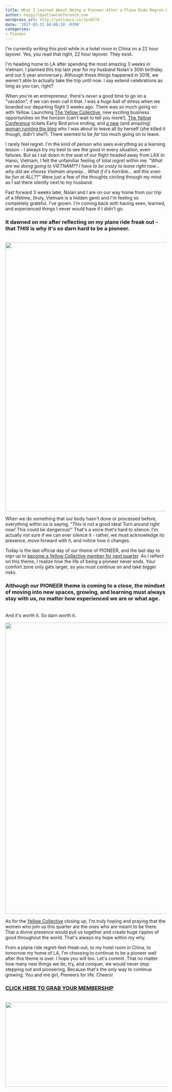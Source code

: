 ```yaml
---
title: What I Learned About Being a Pioneer After a Plane Ride Regret-Fest
author: heygirl@yellowconference.com
wordpress_url: http://yellowco.co/?p=8274
date: '2017-03-31 04:00:10 -0700'
categories:
- Pioneer
---
```

<p>I'm currently writing this post while in a hotel room in China on a 22 hour layover. Yes, you read that right, 22 hour layover. They exist.</p>
<p>I'm heading home to LA after spending&nbsp;the most amazing 3 weeks in Vietnam.&nbsp;I planned this trip last year for my husband Nolan's 30th birthday and our 5 year anniversary. Although these things happened in 2016, we weren't able to actually take the trip until now. I say extend celebrations as long as you can, right?</p>
<p>When you're an entrepreneur, there's <em>never</em> a good time to go on a "vacation", if we can even call it that. I was a huge ball of stress when&nbsp;we boarded our departing flight&nbsp;3 weeks ago. There was so much going on with Yellow. Launching <a href="http://yellowcollective.co/" target="_blank">The Yellow Collective</a>, new exciting business opportunities on the horizon (can't wait to tell you more!),&nbsp;<a href="http://yellowco.co/conference/" target="_blank">The Yellow Conference</a> tickets Early Bird price ending, and <a href="http://yellowco.co/pioneer/meet-the-newest-member-of-our-team-hanna-snyder/" target="_blank">a new</a>&nbsp;(and amazing) <a href="http://yellowco.co/pioneer/meet-the-newest-member-of-our-team-hanna-snyder/" target="_blank">woman running the blog</a> who I was about to leave all by herself (she killed it though, didn't she?). There seemed to be <em>far</em> too much going on to leave.</p>
<p>I rarely feel regret. I'm the kind of person who sees everything as a learning lesson - I always try&nbsp;my best to see the good in every situation, even failures. But as I sat down in the seat of our flight headed away from LAX to Hanoi, Vietnam, I felt the unfamiliar feeling of total <em>regret</em> within me.<em> "What are we doing going to VIETNAM?? I have to be crazy to leave right now... why did we choose Vietnam anyway... What if it's horrible... will this even be fun at ALL??"</em> Were just a few of the thoughts circling through my mind as I sat there silently next to my husband.</p>
<p>Fast forward 3 weeks later, Nolan and I are on our way home from our trip of a lifetime, (truly, Vietnam is a hidden gem) and I'm feeling so completely&nbsp;grateful. I've grown. I'm coming back with having seen, learned, and experienced things I never would have if I didn't go.</p>
<h3>It dawned on me after reflecting&nbsp;on my plane ride freak out - that <em>THIS</em> is why it's so darn hard to be a pioneer.</h3><br />
<a href="http://yellowco.co/wp-content/uploads/2017/03/Screenshot-2017-03-30-07.09.14.png"><img class="alignnone size-full wp-image-8279" src="http://yellowco.co/wp-content/uploads/2017/03/Screenshot-2017-03-30-07.09.14.png" alt="" width="1000" height="837" /></a></p>
<p>When we do something that our body hasn't done or processed&nbsp;before, everything within us is saying, "This is not a good idea! Turn around right now! This could be dangerous!" That's a voice that's hard to silence. I'm actually not sure if we can ever silence it - rather, we must acknowledge its presence, move forward with it, and notice how it changes.</p>
<p>Today is the last official day of our theme of PIONEER, and the last day to sign up to <a href="http://yellowcollective.co/" target="_blank">become a Yellow Collective member for next quarter</a>. As I reflect on this theme, I realize how the life of being a pioneer never ends. Your comfort zone only gets larger, so you must continue on and take bigger risks.</p>
<h3>Although our PIONEER theme is coming to a close, the mindset of moving into new spaces, growing, and learning must always stay with us, no matter how experienced we are or what age.</h3><br />
And it's worth it. So darn worth it.</p>
<p><a href="http://yellowco.co/wp-content/uploads/2017/03/Screenshot-2017-03-30-07.12.12.png"><img class="alignnone size-full wp-image-8281" src="http://yellowco.co/wp-content/uploads/2017/03/Screenshot-2017-03-30-07.12.12.png" alt="" width="1000" height="906" /></a></p>
<p>As for the&nbsp;<a href="http://yellowcollective.co/" target="_blank">Yellow Collective</a> closing up,&nbsp;I'm truly hoping and praying that the women who join us this quarter are the ones who are meant to be there. That a divine presence would pull us together and create huge ripples of good throughout the world. That's always my&nbsp;hope within my why.</p>
<p>From a plane ride regret-fest-freak-out, to my hotel room in China, to tomorrow my home of LA, I'm choosing to continue to be a pioneer well after this theme is over. I hope you will too. Let's commit. That no matter how many new things we do, try, and conquer, we would never stop stepping out and pioneering. Because that's the only way to continue growing. You and me girl, Pioneers for life. Cheers!</p>
<h3><a href="http://yellowcollective.co/" target="_blank">CLICK HERE TO&nbsp;GRAB YOUR MEMBERSHIP</a></h3><br />
<a href="https://www.instagram.com/joannawaterfall/" target="_blank"><img class="alignnone wp-image-8166 size-full" src="http://yellowco.co/wp-content/uploads/2017/03/joannawaterfall.jpg" alt="" width="700" height="264" /></a></p>
